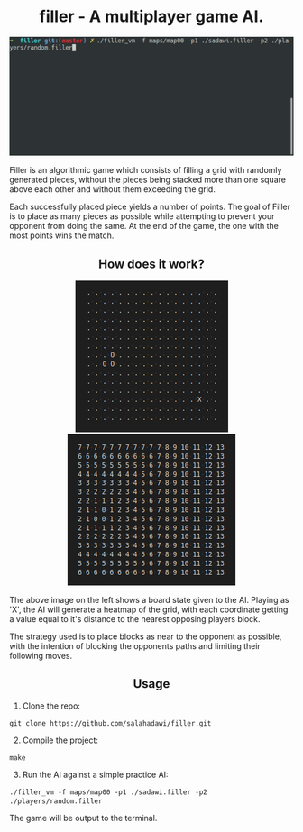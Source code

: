 <h1 align="center">filler - A multiplayer game AI.</h1>
<p align="center">
    <img src="https://github.com/salahadawi/filler/blob/master/images/filler_demo.gif">
</p>

Filler is an algorithmic game which consists of filling a grid with randomly generated pieces, 
without the pieces being stacked more than one square above each other and without them exceeding the grid.

Each successfully placed piece yields a number of points. The goal of Filler is to place as many
pieces as possible while attempting to prevent your opponent from doing the same. At the
end of the game, the one with the most points wins the match.

<h2 align="center">How does it work?</h2>
<p align="center">
    <img src="https://github.com/salahadawi/filler/blob/master/images/filler_map.png">
    <img src="https://github.com/salahadawi/filler/blob/master/images/filler_heatmap.png">
</p>

The above image on the left shows a board state given to the AI. Playing as 'X',
the AI will generate a heatmap of the grid, with each coordinate getting a value equal to it's distance to the nearest opposing players block.  
  
  
The strategy used is to place blocks as near to the opponent as possible,
with the intention of blocking the opponents paths and limiting their following moves.

<h2 align="center">Usage</h2>

1. Clone the repo:
```
git clone https://github.com/salahadawi/filler.git
```
2. Compile the project:
```
make
```

3. Run the AI against a simple practice AI:
```
./filler_vm -f maps/map00 -p1 ./sadawi.filler -p2 ./players/random.filler
```
The game will be output to the terminal.
